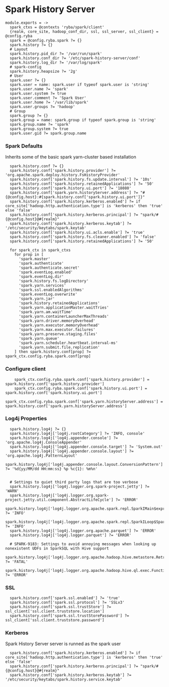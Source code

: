 
# Spark History Server

    module.exports = ->
      spark_ctxs = @contexts 'ryba/spark/client'
      {realm, core_site, hadoop_conf_dir, ssl, ssl_server, ssl_client} = @config.ryba
      spark = @config.ryba.spark ?= {}
      spark.history ?= {}
      # Layout
      spark.history.pid_dir ?= '/var/run/spark'
      spark.history.conf_dir ?= '/etc/spark-history-server/conf'
      spark.history.log_dir ?= '/var/log/spark'
      # spark-config
      spark.history.heapsize ?= '2g'
      # User
      spark.user ?= {}
      spark.user = name: spark.user if typeof spark.user is 'string'
      spark.user.name ?= 'spark'
      spark.user.system ?= true
      spark.user.comment ?= 'Spark User'
      spark.user.home ?= '/var/lib/spark'
      spark.user.groups ?= 'hadoop'
      # Group
      spark.group ?= {}
      spark.group = name: spark.group if typeof spark.group is 'string'
      spark.group.name ?= 'spark'
      spark.group.system ?= true
      spark.user.gid ?= spark.group.name

### Spark Defaults
Inherits some of the basic spark yarn-cluster based installation


      spark.history.conf ?= {}
      spark.history.conf['spark.history.provider'] ?= 'org.apache.spark.deploy.history.FsHistoryProvider'
      spark.history.conf['spark.history.fs.update.interval'] ?= '10s'
      spark.history.conf['spark.history.retainedApplications'] ?= '50'
      spark.history.conf['spark.history.ui.port'] ?= '18080'
      spark.history.conf['spark.yarn.historyServer.address'] ?= "#{@config.host}:#{spark.history.conf['spark.history.ui.port']}"
      spark.history.conf['spark.history.kerberos.enabled'] ?= if core_site['hadoop.http.authentication.type'] is 'kerberos' then 'true' else 'false'
      spark.history.conf['spark.history.kerberos.principal'] ?= "spark/#{@config.host}@#{realm}"
      spark.history.conf['spark.history.kerberos.keytab'] ?= '/etc/security/keytabs/spark.keytab'
      spark.history.conf['spark.history.ui.acls.enable'] ?= 'true'
      spark.history.conf['spark.history.fs.cleaner.enabled'] ?= 'false'
      spark.history.conf['spark.history.retainedApplications'] ?= '50'

      for spark_ctx in spark_ctxs
        for prop in [
          'spark.master'
          'spark.authenticate'
          'spark.authenticate.secret'
          'spark.eventLog.enabled'
          'spark.eventLog.dir'
          'spark.history.fs.logDirectory'
          'spark.yarn.services'
          'spark.ssl.enabledAlgorithms'
          'spark.eventLog.overwrite'
          'spark.yarn.jar'
          'spark.history.retainedApplications'
          'spark.yarn.applicationMaster.waitTries'
          'spark.yarn.am.waitTime'
          'spark.yarn.containerLauncherMaxThreads'
          'spark.yarn.driver.memoryOverhead'
          'spark.yarn.executor.memoryOverhead'
          'spark.yarn.max.executor.failures'
          'spark.yarn.preserve.staging.files'
          'spark.yarn.queue'
          'spark.yarn.scheduler.heartbeat.interval-ms'
          'spark.yarn.submit.file.replication'
        ] then spark.history.conf[prop] ?= spark_ctx.config.ryba.spark.conf[prop]

### Configure client


        spark_ctx.config.ryba.spark.conf['spark.history.provider'] = spark.history.conf['spark.history.provider']
        spark_ctx.config.ryba.spark.conf['spark.history.ui.port'] = spark.history.conf['spark.history.ui.port']
        spark_ctx.config.ryba.spark.conf['spark.yarn.historyServer.address'] = spark.history.conf['spark.yarn.historyServer.address']


### Log4j Properties

      spark.history.log4j ?= {}
      spark.history.log4j['log4j.rootCategory'] ?= 'INFO, console'
      spark.history.log4j['log4j.appender.console'] ?= 'org.apache.log4j.ConsoleAppender'
      spark.history.log4j['log4j.appender.console.target'] ?= 'System.out'
      spark.history.log4j['log4j.appender.console.layout'] ?= 'org.apache.log4j.PatternLayout'
      spark.history.log4j['log4j.appender.console.layout.ConversionPattern'] ?= '%d{yy/MM/dd HH:mm:ss} %p %c{1}: %m%n'


      # Settings to quiet third party logs that are too verbose
      spark.history.log4j['log4j.logger.org.spark-project.jetty'] ?= 'WARN'
      spark.history.log4j['log4j.logger.org.spark-project.jetty.util.component.AbstractLifeCycle'] ?= 'ERROR'
      spark.history.log4j['log4j.logger.org.apache.spark.repl.SparkIMain$exprTyper'] ?= 'INFO'
      spark.history.log4j['log4j.logger.org.apache.spark.repl.SparkILoop$SparkILoopInterpreter'] ?= 'INFO'
      spark.history.log4j['log4j.logger.org.apache.parquet'] ?= 'ERROR'
      spark.history.log4j['log4j.logger.parquet'] ?= 'ERROR'

      # SPARK-9183: Settings to avoid annoying messages when looking up nonexistent UDFs in SparkSQL with Hive support
      spark.history.log4j['log4j.logger.org.apache.hadoop.hive.metastore.RetryingHMSHandler'] ?= 'FATAL'
      spark.history.log4j['log4j.logger.org.apache.hadoop.hive.ql.exec.FunctionRegistry'] ?= 'ERROR'

### SSL

      spark.history.conf['spark.ssl.enabled'] ?= 'true'
      spark.history.conf['spark.ssl.protocol'] ?= 'SSLv3'
      spark.history.conf['spark.ssl.trustStore'] ?= ssl_client['ssl.client.truststore.location']
      spark.history.conf['spark.ssl.trustStorePassword'] ?= ssl_client['ssl.client.truststore.password']

### Kerberos
Spark History Server server is runned as the spark user

      spark.history.conf['spark.history.kerberos.enabled'] ?= if core_site['hadoop.http.authentication.type'] is 'kerberos' then 'true' else 'false'
      spark.history.conf['spark.history.kerberos.principal'] ?= "spark/#{@config.host}@#{realm}"
      spark.history.conf['spark.history.kerberos.keytab'] ?= '/etc/security/keytabs/spark.history.service.keytab'

